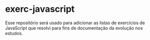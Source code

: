 # exerc-javascript
Esse repositório será usado para adicionar as listas de exercícios de JavaScript que resolvi para fins de documentação da evolução nos estudos. 
